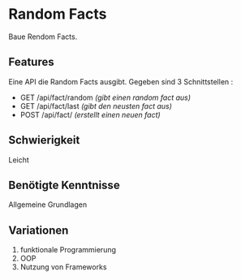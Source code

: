 # Random Facts
 
Baue Rendom Facts.
 
## Features
Eine API die Random Facts ausgibt. 
Gegeben sind 3 Schnittstellen : 
- GET /api/fact/random _(gibt einen random fact aus)_ 
- GET /api/fact/last _(gibt den neusten fact aus)_ 
- POST /api/fact/ _(erstellt einen neuen fact)_
 
 ## Schwierigkeit
 Leicht
 
 ## Benötigte Kenntnisse
Allgemeine Grundlagen

## Variationen
1. funktionale Programmierung
2. OOP
3. Nutzung von Frameworks